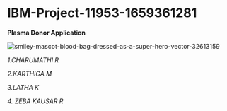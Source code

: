 # IBM-Project-11953-1659361281

**Plasma Donor Application**

![smiley-mascot-blood-bag-dressed-as-a-super-hero-vector-32613159](https://user-images.githubusercontent.com/113909912/200378867-0f8d88b7-f102-464d-a3ee-6ea9182bd4fa.jpg)  

_1.CHARUMATHI R_

_2.KARTHIGA M_

_3.LATHA K_

_4. ZEBA KAUSAR R_
